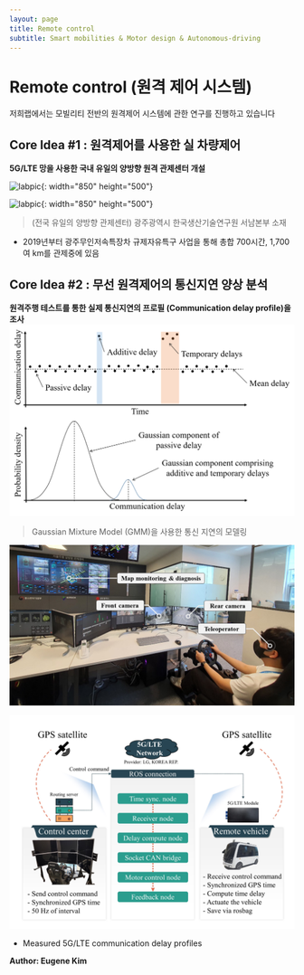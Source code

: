 ```yaml
---
layout: page
title: Remote control
subtitle: Smart mobilities & Motor design & Autonomous-driving
---
```


# Remote control (원격 제어 시스템)
저희랩에서는 모빌리티 전반의 원격제어 시스템에 관한 연구를 진행하고 있습니다

## Core Idea #1 : 원격제어를 사용한 실 차량제어

**5G/LTE 망을 사용한 국내 유일의 양방향 원격 관제센터 개설**

![labpic](https://github.com/hrchalab/hrchalab.github.io/blob/master/assets/remote/원격제어영상1.gif?raw=true){: width="850" height="500"}

![labpic](https://github.com/hrchalab/hrchalab.github.io/blob/master/assets/remote/원격제어영상2.gif?raw=true){: width="850" height="500"}
> (전국 유일의 양방향 관제센터) 광주광역시 한국생산기술연구원 서남본부 소재

- 2019년부터 광주무인저속특장차 규제자유특구 사업을 통해 총합 700시간, 1,700여 km를 관제중에 있음

## Core Idea #2 : 무선 원격제어의 통신지연 양상 분석

**원격주행 테스트를 통한 실제 통신지연의 프로필 (Communication delay profile)을 조사**
![labpic](https://github.com/hrchalab/hrchalab.github.io/blob/master/assets/remote/communication_delay.png?raw=true)
> Gaussian Mixture Model (GMM)을 사용한 통신 지연의 모델링



![labpic](https://github.com/hrchalab/hrchalab.github.io/blob/master/assets/remote/example_teleopration.png?raw=true)

![labpic](https://github.com/hrchalab/hrchalab.github.io/blob/master/assets/remote/experiment.jpg?raw=true)



- Measured 5G/LTE communication delay profiles




**Author: Eugene Kim**
